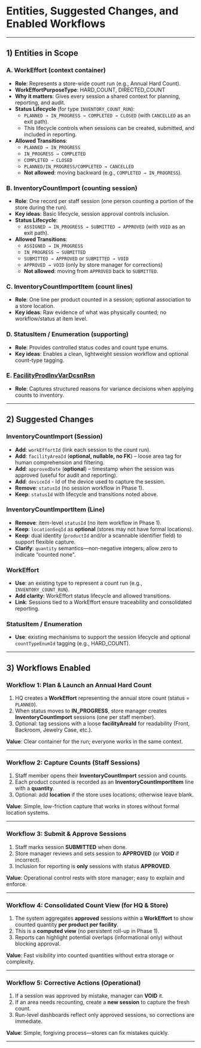 # Entities, Suggested Changes, and Enabled Workflows

---

## 1) Entities in Scope

### A. WorkEffort (context container)
- **Role**: Represents a store-wide count run (e.g., Annual Hard Count).
- **WorkEffortPurposeType**: HARD_COUNT, DIRECTED_COUNT
- **Why it matters**: Gives every session a shared context for planning, reporting, and audit.
- **Status Lifecycle** (for type `INVENTORY_COUNT_RUN`):
  - `PLANNED → IN_PROGRESS → COMPLETED → CLOSED` (with `CANCELLED` as an exit path).
  - This lifecycle controls when sessions can be created, submitted, and included in reporting.
- **Allowed Transitions**:
  - `PLANNED → IN_PROGRESS`
  - `IN_PROGRESS → COMPLETED`
  - `COMPLETED → CLOSED`
  - `PLANNED/IN_PROGRESS/COMPLETED → CANCELLED`
  - **Not allowed**: moving backward (e.g., `COMPLETED → IN_PROGRESS`).

### B. InventoryCountImport (counting session)
- **Role**: One record per staff session (one person counting a portion of the store during the run).
- **Key ideas**: Basic lifecycle, session approval controls inclusion.
- **Status Lifecycle**:
  - `ASSIGNED → IN_PROGRESS → SUBMITTED → APPROVED` (with `VOID` as an exit path).
- **Allowed Transitions**:
  - `ASSIGNED → IN_PROGRESS`
  - `IN_PROGRESS → SUBMITTED`
  - `SUBMITTED → APPROVED` or `SUBMITTED → VOID`
  - `APPROVED → VOID` (only by store manager for corrections)
  - **Not allowed**: moving from `APPROVED` back to `SUBMITTED`.

### C. InventoryCountImportItem (count lines)
- **Role**: One line per product counted in a session; optional association to a store location.
- **Key ideas**: Raw evidence of what was physically counted; no workflow/status at item level.

### D. StatusItem / Enumeration (supporting)
- **Role**: Provides controlled status codes and count type enums.
- **Key ideas**: Enables a clean, lightweight session workflow and optional count-type tagging.

### E. [FacilityProdInvVarDcsnRsn]([facility-prod-inv-var-dcsn-rsn.md])
- **Role**: Captures structured reasons for variance decisions when applying counts to inventory.
---

## 2) Suggested Changes

### InventoryCountImport (Session)
- **Add**: `workEffortId` (link each session to the count run).
- **Add**: `facilityAreaId` (**optional, nullable, no FK**) – loose area tag for human comprehension and filtering.
- **Add**: `approvedDate` (**optional**) – timestamp when the session was approved (useful for audit and reporting).
- **Add**: `deviceId` - Id of the device used to capture the session.
- **Remove**: `statusId` (no session workflow in Phase 1).
- **Keep**: `statusId` with lifecycle and transitions noted above.

### InventoryCountImportItem (Line)
- **Remove**: item-level `statusId` (no item workflow in Phase 1).
- **Keep**: `locationSeqId` as **optional** (stores may not have formal locations).
- **Keep**: dual identity (`productId` and/or a scannable identifier field) to support flexible capture.
- **Clarify**: `quantity` semantics—non-negative integers; allow zero to indicate “counted none”.

### WorkEffort
- **Use**: an existing type to represent a count run (e.g., `INVENTORY_COUNT_RUN`).
- **Add clarity**: WorkEffort status lifecycle and allowed transitions.
- **Link**: Sessions tied to a WorkEffort ensure traceability and consolidated reporting.

### StatusItem / Enumeration
- **Use**: existing mechanisms to support the session lifecycle and optional `countTypeEnumId` tagging (e.g., HARD_COUNT).

---

## 3) Workflows Enabled

### Workflow 1: Plan & Launch an Annual Hard Count
1. HQ creates a **WorkEffort** representing the annual store count (status = `PLANNED`).
2. When status moves to **IN_PROGRESS**, store manager creates **InventoryCountImport** sessions (one per staff member).
3. Optional: tag sessions with a loose **facilityAreaId** for readability (Front, Backroom, Jewelry Case, etc.).

**Value**: Clear container for the run; everyone works in the same context.

---

### Workflow 2: Capture Counts (Staff Sessions)
1. Staff member opens their **InventoryCountImport** session and counts.
2. Each product counted is recorded as an **InventoryCountImportItem** line with a **quantity**.
3. Optional: add **location** if the store uses locations; otherwise leave blank.

**Value**: Simple, low-friction capture that works in stores without formal location systems.

---

### Workflow 3: Submit & Approve Sessions
1. Staff marks session **SUBMITTED** when done.
2. Store manager reviews and sets session to **APPROVED** (or **VOID** if incorrect).
3. Inclusion for reporting is **only** sessions with status **APPROVED**.

**Value**: Operational control rests with store manager; easy to explain and enforce.

---

### Workflow 4: Consolidated Count View (for HQ & Store)
1. The system aggregates **approved** sessions within a **WorkEffort** to show counted quantity **per product per facility**.
2. This is a **computed view** (no persistent roll-up in Phase 1).
3. Reports can highlight potential overlaps (informational only) without blocking approval.

**Value**: Fast visibility into counted quantities without extra storage or complexity.

---

### Workflow 5: Corrective Actions (Operational)
1. If a session was approved by mistake, manager can **VOID** it.
2. If an area needs recounting, create a **new session** to capture the fresh count.
3. Run-level dashboards reflect only approved sessions, so corrections are immediate.

**Value**: Simple, forgiving process—stores can fix mistakes quickly.

---

